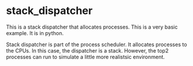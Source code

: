 # stack_dispatcher

This is a stack dispatcher that allocates processes. This is a very basic example. It is in python.

Stack dispatcher is part of the process scheduler. It allocates processes to the CPUs. In this case, the 
dispatcher is a stack. However, the top2 processes can run to simulate a little more realistsic environment.
